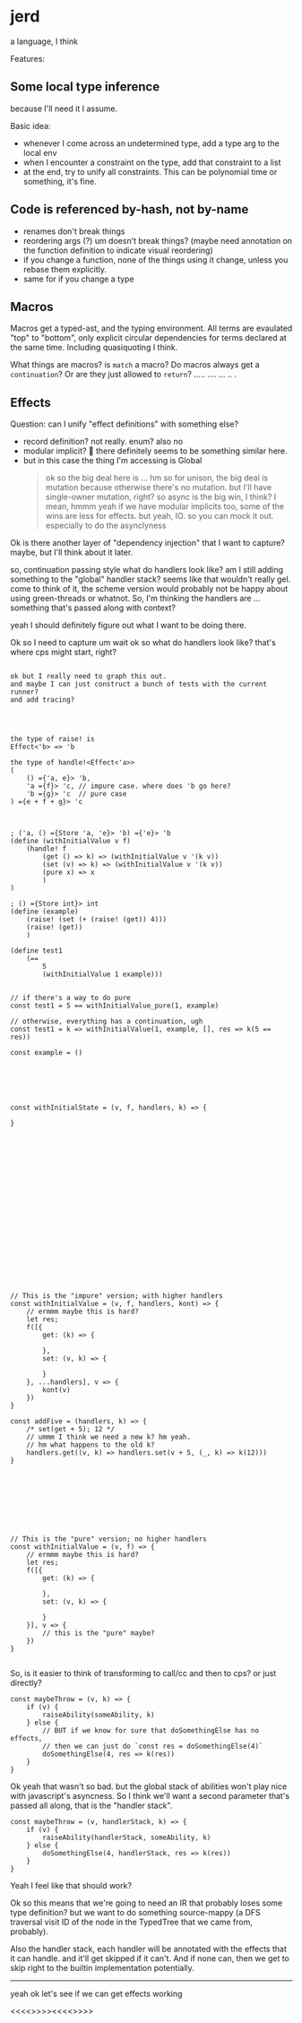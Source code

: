 # jerd

a language, I think


Features:

## Some local type inference

because I'll need it I assume.

Basic idea:
- whenever I come across an undetermined type, add a type arg to the local env
- when I encounter a constraint on the type, add that constraint to a list
- at the end, try to unify all constraints. This can be polynomial time or something, it's fine.



## Code is referenced by-hash, not by-name

- renames don't break things
- reordering args (?) um doesn't break things? (maybe need annotation on the function definition to indicate visual reordering)
- if you change a function, none of the things using it change, unless you rebase them explicitly.
- same for if you change a type

## Macros

Macros get a typed-ast, and the typing environment.
All terms are evaulated "top" to "bottom", only explicit circular dependencies for terms declared at the same time.
Including quasiquoting I think.

What things are macros? is `match` a macro?
Do macros always get a `continuation`? Or are they just allowed to `return`? .....
....
...
..
.



## Effects

Question: can I unify "effect definitions" with something else?
- record definition? not really. enum? also no
- modular implicit? 🤔 there definitely seems to be something similar here.
- but in this case the thing I'm accessing is Global
  > ok so the big deal here is ... hm so for unison, the big deal is mutation
  > because otherwise there's no mutation.
  > but I'll have single-owner mutation, right?
  > so async is the big win, I think?
  > I mean, hmmm
  > yeah if we have modular implicits too, some of the wins are less for effects.
  > but yeah, IO. so you can mock it out. especially to do the asynclyness

Ok is there another layer of "dependency injection" that I want to capture?
maybe, but I'll think about it later.





so, continuation passing style
what do handlers look like?
am I still adding something to the "global" handler stack?
seems like that wouldn't really gel.
come to think of it, the scheme version would probably
not be happy about using green-threads or whatnot.
So, I'm thinking the handlers are ... something that's passed along with context?

yeah I should definitely figure out what I want to be doing there.



Ok so I need to capture
um
wait ok so what do handlers look like? that's where cps might start, right?

```

ok but I really need to graph this out.
and maybe I can just construct a bunch of tests with the current runner?
and add tracing?




the type of raise! is
Effect<'b> => 'b

the type of handle!<Effect<'a>>
(
    () ={'a, e}> 'b,
    'a ={f}> 'c, // impure case. where does 'b go here?
    'b ={g}> 'c  // pure case
) ={e + f + g}> 'c



; ('a, () ={Store 'a, 'e}> 'b) ={'e}> 'b
(define (withInitialValue v f)
    (handle! f
        (get () => k) => (withInitialValue v '(k v))
        (set (v) => k) => (withInitialValue v '(k v))
        (pure x) => x
        )
)

; () ={Store int}> int
(define (example)
    (raise! (set (+ (raise! (get)) 4)))
    (raise! (get))
    )

(define test1 
    (==
        5
        (withInitialValue 1 example)))


// if there's a way to do pure
const test1 = 5 == withInitialValue_pure(1, example)

// otherwise, everything has a continuation, ugh
const test1 = k => withInitialValue(1, example, [], res => k(5 == res))

const example = ()






const withInitialState = (v, f, handlers, k) => {

}





















// This is the "impure" version; with higher handlers
const withInitialValue = (v, f, handlers, kont) => {
    // ermmm maybe this is hard?
    let res;
    f([{
        get: (k) => {

        },
        set: (v, k) => {

        }
    }, ...handlers], v => {
        kont(v)
    })
}

const addFive = (handlers, k) => {
    /* set(get + 5); 12 */
    // ummm I think we need a new k? hm yeah.
    // hm what happens to the old k?
    handlers.get((v, k) => handlers.set(v + 5, (_, k) => k(12)))
}









// This is the "pure" version; no higher handlers
const withInitialValue = (v, f) => {
    // ermmm maybe this is hard?
    let res;
    f([{
        get: (k) => {

        },
        set: (v, k) => {

        }
    }], v => {
        // this is the "pure" maybe?
    })
}


```



So, is it easier to think of transforming to call/cc and then to cps?
or just directly?

```
const maybeThrow = (v, k) => {
    if (v) {
        raiseAbility(someAbility, k)
    } else {
        // BUT if we know for sure that doSomethingElse has no effects,
        // then we can just do `const res = doSomethingElse(4)`
        doSomethingElse(4, res => k(res))
    }
}
```

Ok yeah that wasn't so bad.
but the global stack of abilities won't play nice with javascript's asyncness.
So I think we'll want a second parameter that's passed all along,
that is the "handler stack".

```
const maybeThrow = (v, handlerStack, k) => {
    if (v) {
        raiseAbility(handlerStack, someAbility, k)
    } else {
        doSomethingElse(4, handlerStack, res => k(res))
    }
}
```

Yeah I feel like that should work?

Ok so this means that we're going to need an IR that probably loses some type definition? but we want to do something source-mappy (a DFS traversal visit ID of the node in the TypedTree that we came from, probably).

Also the handler stack, each handler will be annotated with the effects
that it can handle. and it'll get skipped if it can't.
And if none can, then we get to skip right to the builtin implementation potentially.

----

yeah ok let's see if we can get effects working

<<<<>>>><<<<>>>>


